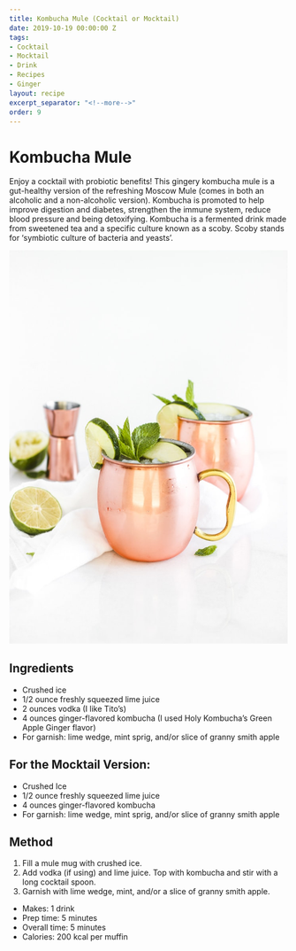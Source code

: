 ```yaml
---
title: Kombucha Mule (Cocktail or Mocktail)
date: 2019-10-19 00:00:00 Z
tags:
- Cocktail
- Mocktail
- Drink
- Recipes
- Ginger
layout: recipe
excerpt_separator: "<!--more-->"
order: 9
---
```


# Kombucha Mule

Enjoy a cocktail with probiotic benefits! This gingery kombucha mule is a gut-healthy version of the refreshing Moscow Mule (comes in both an alcoholic and a non-alcoholic version). Kombucha is promoted to help improve digestion and diabetes, strengthen the immune system, reduce blood pressure and being detoxifying. Kombucha is a fermented drink made from sweetened tea and a specific culture known as a scoby. Scoby stands for ‘symbiotic culture of bacteria and yeasts’.

<!--more-->

[![Kombucha Mule ](/_uploads/kombuchamule.jpg)](/_uploads/kombuchamule.jpg)

## Ingredients

- Crushed ice
- 1/2 ounce freshly squeezed lime juice
- 2 ounces vodka (I like Tito’s)
- 4 ounces ginger-flavored kombucha (I used Holy Kombucha’s Green Apple Ginger flavor)
- For garnish: lime wedge, mint sprig, and/or slice of granny smith apple

## For the Mocktail Version:
- Crushed Ice
- 1/2 ounce freshly squeezed lime juice
- 4 ounces ginger-flavored kombucha
- For garnish: lime wedge, mint sprig, and/or slice of granny smith apple

## Method

1. Fill a mule mug with crushed ice.
2. Add vodka (if using) and lime juice. Top with kombucha and stir with a long cocktail spoon.
3. Garnish with lime wedge, mint, and/or a slice of granny smith apple.

- Makes: 1 drink
- Prep time: 5 minutes
- Overall time: 5 minutes
- Calories: 200 kcal per muffin
